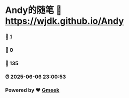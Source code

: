 # Andy的随笔 :link: https://wjdk.github.io/Andy 
### :page_facing_up: [1](https://wjdk.github.io/Andy/tag.html) 
### :speech_balloon: 0 
### :hibiscus: 135 
### :alarm_clock: 2025-06-06 23:00:53 
### Powered by :heart: [Gmeek](https://github.com/Meekdai/Gmeek)
